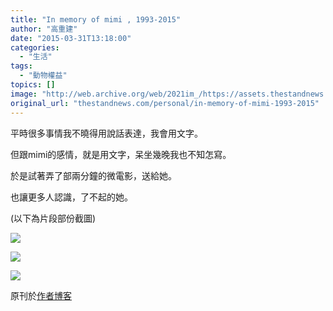 ```yaml
---
title: "In memory of mimi , 1993-2015"
author: "高重建"
date: "2015-03-31T13:18:00"
categories:
  - "生活"
tags:
  - "動物權益"
topics: []
image: "http://web.archive.org/web/2021im_/https://assets.thestandnews.com/media/photos/a_tJ9nX.JPG"
original_url: "thestandnews.com/personal/in-memory-of-mimi-1993-2015"
---
```

平時很多事情我不曉得用說話表達，我會用文字。

但跟mimi的感情，就是用文字，呆坐幾晚我也不知怎寫。

於是試著弄了部兩分鐘的微電影，送給她。

也讓更多人認識，了不起的她。

(以下為片段部份截圖)

![](http://web.archive.org/web/2021im_/https://assets.thestandnews.com/media/photos/a_tJ9nX.JPG)

![](http://web.archive.org/web/2021im_/https://assets.thestandnews.com/media/photos/b_eU2fs.JPG)

![](http://web.archive.org/web/2021im_/https://assets.thestandnews.com/media/photos/c_o7WQd.JPG)

原刊於[作者博客](http://web.archive.org/web/20210710121043/http://ckxpress.com/in-memory-of-mimi/)